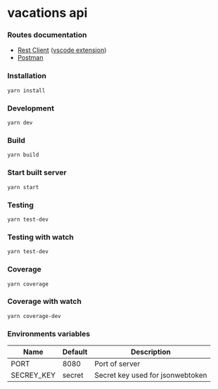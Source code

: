 # vacations api

### Routes documentation

- [Rest Client](./doc/requests.http) ([vscode extension](https://marketplace.visualstudio.com/items?itemName=humao.rest-client))
- [Postman](./doc/vacations-api.postman_collection.json)

### Installation

```shell
yarn install
```

### Development

```shell
yarn dev
```

### Build

```shell
yarn build
```

### Start built server

```shell
yarn start
```

### Testing

```shell
yarn test-dev
```

### Testing with watch

```shell
yarn test-dev
```

### Coverage

```shell
yarn coverage
```

### Coverage with watch

```shell
yarn coverage-dev
```

### Environments variables

| Name       | Default | Description                      |
| ---------- | ------- | -------------------------------- |
| PORT       | 8080    | Port of server                   |
| SECREY_KEY | secret  | Secret key used for jsonwebtoken |
